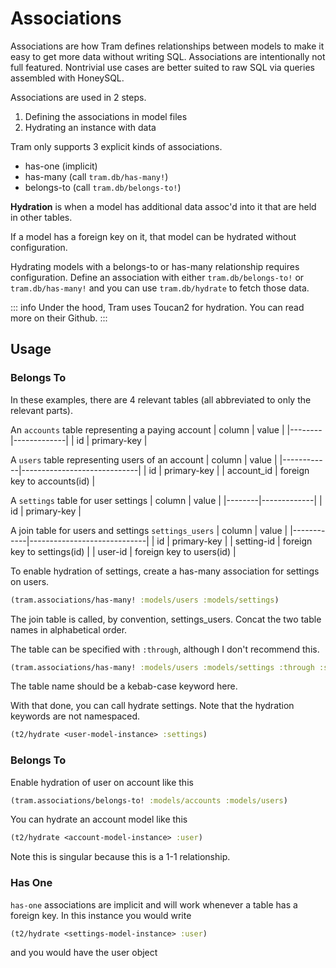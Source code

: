 # Associations

Associations are how Tram defines relationships between models to make it easy
to get more data without writing SQL. Associations are intentionally not full
featured. Nontrivial use cases are better suited to raw SQL via queries
assembled with HoneySQL.

Associations are used in 2 steps.

1. Defining the associations in model files
2. Hydrating an instance with data

Tram only supports 3 explicit kinds of associations.

- has-one (implicit)
- has-many (call `tram.db/has-many!`)
- belongs-to (call `tram.db/belongs-to!`)

**Hydration** is when a model has additional data assoc'd into it that are
held in other tables.

If a model has a foreign key on it, that model can be hydrated without
configuration.

Hydrating models with a belongs-to or has-many relationship requires
configuration. Define an association with either `tram.db/belongs-to!` or
`tram.db/has-many!` and you can use `tram.db/hydrate` to fetch those data.

::: info
Under the hood, Tram uses Toucan2 for hydration.  You can read more on
their Github.
:::

## Usage

### Belongs To



In these examples, there are 4 relevant tables (all abbreviated to only the
relevant parts).

An `accounts` table representing a paying account
| column | value       |
|--------|-------------|
| id     | primary-key |

A `users` table representing users of an account
| column     | value                       |
|------------|-----------------------------|
| id         | primary-key                 |
| account_id | foreign key to accounts(id) |

A `settings` table for user settings
| column | value       |
|--------|-------------|
| id     | primary-key |

A join table for users and settings
`settings_users`
| column     | value                       |
|------------|-----------------------------|
| id         | primary-key                 |
| setting-id | foreign key to settings(id) |
| user-id    | foreign key to users(id)    |


To enable hydration of settings, create a has-many association for settings on users.

```clj
(tram.associations/has-many! :models/users :models/settings)
```

The join table is called, by
convention, settings_users. Concat the two table names in alphabetical order.

The table can be specified with `:through`, although I don't recommend this.

```clj
(tram.associations/has-many! :models/users :models/settings :through :settings-for-users)
```

The table name should be a kebab-case keyword here.

With that done, you can call hydrate settings. Note that the hydration keywords
are not namespaced.

```clj
(t2/hydrate <user-model-instance> :settings)
```

### Belongs To

Enable hydration of user on account like this

```clj
(tram.associations/belongs-to! :models/accounts :models/users)
```

You can hydrate an account model like this

```clj
(t2/hydrate <account-model-instance> :user)
```


Note this is singular because this is a 1-1 relationship.

### Has One

`has-one` associations are implicit and will work whenever a table has a foreign
key.  In this instance you would write

```clj
(t2/hydrate <settings-model-instance> :user)
```

and you would have the user object
